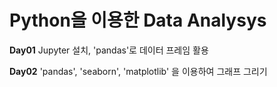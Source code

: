 # Python을 이용한 Data Analysys

__Day01__ Jupyter 설치, 'pandas'로 데이터 프레임 활용 

__Day02__ 'pandas', 'seaborn', 'matplotlib' 을 이용하여 그래프 그리기  

